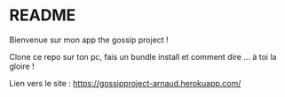 # README

Bienvenue sur mon app the gossip project !

Clone ce repo sur ton pc, fais un bundle install et comment dire ... à toi la gloire ! 

Lien vers le site : https://gossipproject-arnaud.herokuapp.com/

